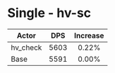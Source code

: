 # Single - hv-sc
| Actor | DPS | Increase |
|---|:---:|:---:|
|hv_check|5603|0.22%|
|Base|5591|0.00%|

